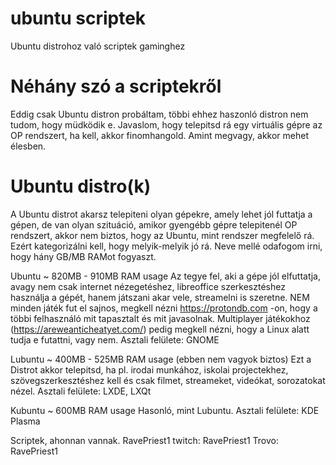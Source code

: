# ubuntu scriptek
Ubuntu distrohoz való scriptek gaminghez

# Néhány szó a scriptekről
Eddig csak Ubuntu distron probáltam, többi ehhez haszonló distron nem tudom, hogy müdködik e. Javaslom, hogy telepitsd rá egy virtuális gépre az OP rendszert, ha
kell, akkor finomhangold. Amint megvagy, akkor mehet élesben.

# Ubuntu distro(k)
A Ubuntu distrot akarsz telepiteni olyan gépekre, amely lehet jól futtatja a gépen, de van olyan szituáció, amikor gyengébb gépre telepitenél OP rendszert, akkor nem biztos, hogy az Ubuntu, mint rendszer megfelelő rá. Ezért kategorizálni kell, hogy melyik-melyik jó rá. Neve mellé odafogom irni, hogy hány GB/MB RAMot fogyaszt.

Ubuntu ~ 820MB - 910MB RAM usage
Az tegye fel, aki a gépe jól elfuttatja, avagy nem csak internet nézegetéshez, libreoffice szerkesztéshez használja a gépét, hanem játszani akar vele, streamelni is szeretne. NEM minden játék fut el sajnos, megkell nézni https://protondb.com -on, hogy a többi felhasználó mit tapasztalt és mit javasolnak. Multiplayer játékokhoz (https://areweanticheatyet.com/) pedig megkell nézni, hogy a Linux alatt tudja e futattni, vagy nem. Asztali felülete: GNOME

Lubuntu ~ 400MB - 525MB RAM usage (ebben nem vagyok biztos)
Ezt a Distrot akkor telepitsd, ha pl. irodai munkához, iskolai projectekhez, szövegszerkesztéshez kell és csak filmet, streameket, videókat, sorozatokat nézel.
Asztali felülete: LXDE, LXQt

Kubuntu ~ 600MB RAM usage 
Hasonló, mint Lubuntu. Asztali felülete: KDE Plasma

Scriptek, ahonnan vannak. RavePriest1
twitch: RavePriest1
Trovo: RavePriest1

